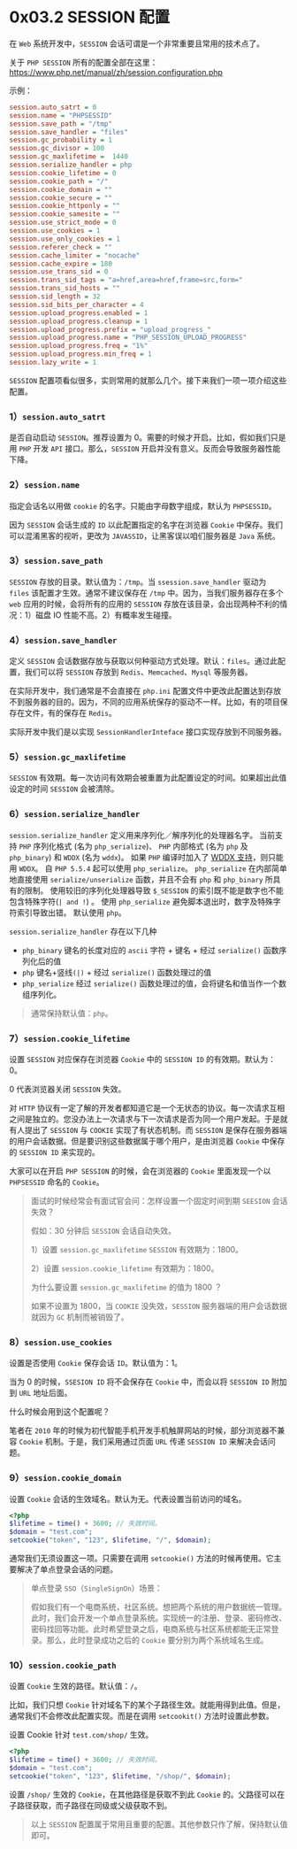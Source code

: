 # 0x03.2 SESSION 配置

在 `Web` 系统开发中，`SESSION` 会话可谓是一个非常重要且常用的技术点了。

关于 `PHP SESSION` 所有的配置全部在这里：https://www.php.net/manual/zh/session.configuration.php

示例：

```ini
session.auto_satrt = 0
session.name = "PHPSESSID"
session.save_path = "/tmp"
session.save_handler = "files"
session.gc_probability = 1
session.gc_divisor = 100
session.gc_maxlifetime =  1440
session.serialize_handler = php
session.cookie_lifetime = 0
session.cookie_path = "/"
session.cookie_domain = ""
session.cookie_secure = ""
session.cookie_httponly = ""
session.cookie_samesite = ""
session.use_strict_mode = 0
session.use_cookies = 1
session.use_only_cookies = 1
session.referer_check = ""
session.cache_limiter = "nocache"
session.cache_expire = 180
session.use_trans_sid = 0
session.trans_sid_tags = "a=href,area=href,frame=src,form="
session.trans_sid_hosts = ""
session.sid_length = 32
session.sid_bits_per_character = 4
session.upload_progress.enabled = 1
session.upload_progress.cleanup = 1
session.upload_progress.prefix = "upload_progress_"
session.upload_progress.name = "PHP_SESSION_UPLOAD_PROGRESS"
session.upload_progress.freq = "1%"
session.upload_progress.min_freq = 1
session.lazy_write = 1
```

`SESSION` 配置项看似很多，实则常用的就那么几个。接下来我们一项一项介绍这些配置。



### 1）`session.auto_satrt`

是否自动启动 `SESSION`。推荐设置为 0。需要的时候才开启。比如，假如我们只是用 `PHP` 开发 `API` 接口。那么，`SESSION` 开启并没有意义。反而会导致服务器性能下降。



### 2）`session.name`

指定会话名以用做 `cookie` 的名字。只能由字母数字组成，默认为 `PHPSESSID`。

因为 `SESSION` 会话生成的 `ID` 以此配置指定的名字在浏览器 `Cookie` 中保存。我们可以混淆黑客的视听，更改为 `JAVASSID`，让黑客误以咱们服务器是 `Java` 系统。



### 3）`session.save_path`

`SESSION` 存放的目录。默认值为：`/tmp`。当 `ssession.save_handler` 驱动为 `files` 该配置才生效。通常不建议保存在 `/tmp` 中。因为，当我们服务器存在多个 `web` 应用的时候，会将所有的应用的 `SESSION` 存放在该目录，会出现两种不利的情况：1）磁盘 IO 性能不高。2）有概率发生碰撞。



### 4）`session.save_handler`

定义 `SESSION` 会话数据存放与获取以何种驱动方式处理。默认：`files`。通过此配置，我们可以将 `SESSION` 存放到 `Redis`、`Memcached`、`Mysql` 等服务器。

在实际开发中，我们通常是不会直接在 `php.ini` 配置文件中更改此配置达到存放不到服务器的目的。因为，不同的应用系统保存的驱动不一样。比如，有的项目保存在文件，有的保存在 `Redis`。

实际开发中我们是以实现 `SessionHandlerInteface` 接口实现存放到不同服务器。



### 5）`session.gc_maxlifetime`

`SESSION` 有效期。每一次访问有效期会被重置为此配置设定的时间。如果超出此值设定的时间 `SESSION` 会被清除。



### 6）`session.serialize_handler`

`session.serialize_handler` 定义用来序列化／解序列化的处理器名字。 当前支持 `PHP` 序列化格式 (名为 `php_serialize`)、 `PHP` 内部格式 (名为 `php` 及 `php_binary`) 和 `WDDX` (名为 `wddx`)。 如果 `PHP` 编译时加入了 [WDDX 支持](https://www.php.net/manual/zh/ref.wddx.php)，则只能用 `WDDX`。 自 `PHP 5.5.4` 起可以使用 `php_serialize`。 `php_serialize` 在内部简单地直接使用 `serialize/unserialize` 函数，并且不会有 `php` 和 `php_binary` 所具有的限制。 使用较旧的序列化处理器导致 `$_SESSION` 的索引既不能是数字也不能包含特殊字符(`| and !`) 。 使用 `php_serialize` 避免脚本退出时，数字及特殊字符索引导致出错。 默认使用 `php`。

`session.serialize_handler` 存在以下几种

- `php_binary` 键名的长度对应的 `ascii` 字符 + 键名 + 经过 `serialize()` 函数序列化后的值
- `php` 键名+竖线`(|)` + 经过 `serialize()` 函数处理过的值
- `php_serialize` 经过 `serialize()` 函数处理过的值，会将键名和值当作一个数组序列化。

> 通常保持默认值：`php`。



### 7）`session.cookie_lifetime`

设置 `SESSION` 对应保存在浏览器 `Cookie` 中的 `SESSION ID` 的有效期。默认为：0。

0 代表浏览器关闭 `SESSION` 失效。

对 `HTTP` 协议有一定了解的开发者都知道它是一个无状态的协议。每一次请求互相之间是独立的。您没办法上一次请求与下一次请求是否为同一个用户发起。于是就有人提出了 `SESSION` 与 `COOKIE` 实现了有状态机制。而 `SESSION` 是保存在服务器端的用户会话数据。但是要识别这些数据属于哪个用户，是由浏览器 `Cookie` 中保存的 `SESSION ID` 来实现的。

大家可以在开启 `PHP SESSION` 的时候，会在浏览器的 `Cookie` 里面发现一个以 `PHPSESSID` 命名的 `Cookie`。

> 面试的时候经常会有面试官会问：怎样设置一个固定时间到期 `SEESION` 会话失效？
>
> 假如：30 分钟后 `SESSION` 会话自动失效。
>
> 1）设置 `session.gc_maxlifetime` `SESSION`  有效期为：1800。
>
> 2）设置 `session.cookie_lifetime` 有效期为：1800。
>
> 为什么要设置 `session.gc_maxlifetime` 的值为 1800 ？
>
> 如果不设置为 1800，当 `COOKIE` 没失效，`SESSION` 服务器端的用户会话数据就因为 `GC` 机制而被销毁了。



### 8）`session.use_cookies`

设置是否使用 `Cookie` 保存会话 `ID`。默认值为：1。

当为 0 的时候，`SSESION ID` 将不会保存在 `Cookie` 中，而会以将 `SESSION ID` 附加到 `URL` 地址后面。

什么时候会用到这个配置呢？

笔者在 `2010` 年的时候为初代智能手机开发手机触屏网站的时候，部分浏览器不兼容 `Cookie` 机制。于是，我们采用通过页面 `URL` 传递 `SESSION ID` 来解决会话问题。



### 9）`session.cookie_domain`

设置 `Cookie` 会话的生效域名。默认为无。代表设置当前访问的域名。

```php
<?php
$lifetime = time() + 3600; // 失效时间。
$domain = "test.com";
setcookie("token", "123", $lifetime, "/", $domain);
```

通常我们无须设置这一项。只需要在调用 `setcookie()` 方法的时候再使用。它主要解决了单点登录会话的问题。

> 单点登录 `SSO`（`SingleSignOn`）场景：
>
> 假如我们有一个电商系统，社区系统。想把两个系统的用户数据统一管理。此时，我们会开发一个单点登录系统。实现统一的注册、登录、密码修改、密码找回等功能。此时希望登录之后，电商系统与社区系统都能无正常登录。那么，此时登录成功之后的 `Cookie` 要分别为两个系统域名生成。



### 10）`session.cookie_path`

设置 `Cookie` 生效的路径。默认值：`/`。

比如，我们只想 `Cookie` 针对域名下的某个子路径生效。就能用得到此值。但是，通常我们不会修改此配置实现。而是在调用 `setcookit()` 方法时设置此参数。

设置 Cookie 针对 `test.com/shop/` 生效。

```php
<?php
$lifetime = time() + 3600; // 失效时间。
$domain = "test.com";
setcookie("token", "123", $lifetime, "/shop/", $domain);
```

设置 `/shop/` 生效的 `Cookie`，在其他路径是获取不到此 `Cookie` 的。父路径可以在子路径获取，而子路径在同级或父级获取不到。



> 以上 `SESSION` 配置属于常用且重要的配置。其他参数只作了解，保持默认值即可。

